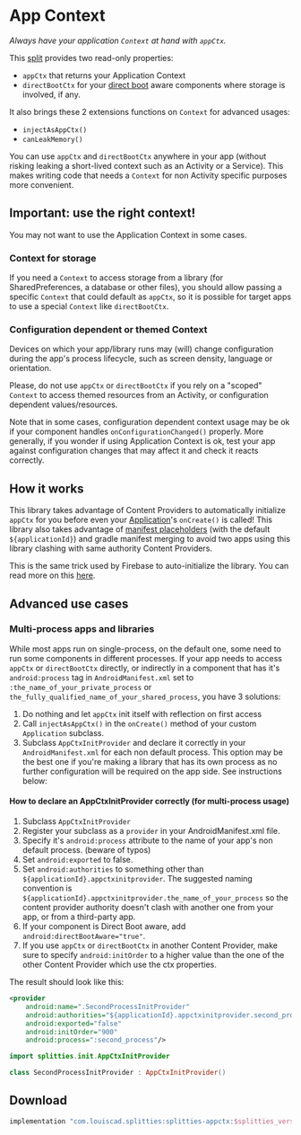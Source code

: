 # App Context

*Always have your application `Context` at hand with `appCtx`.*

This [split](../README.md#what-is-a-split "What is a split in Splitties?")
provides two read-only properties:

- `appCtx` that returns your Application Context
- `directBootCtx` for your [direct boot](
https://developer.android.com/training/articles/direct-boot.html
) aware components where storage is involved, if any.

It also brings these 2 extensions functions on `Context` for advanced usages:
- `injectAsAppCtx()`
- `canLeakMemory()`

You can use `appCtx` and `directBootCtx` anywhere in your app (without
risking leaking a short-lived context such as an Activity or a Service).
This makes writing code that needs a `Context` for non Activity specific
purposes more convenient.

## Important: use the right context!
You may not want to use the Application Context in some cases.

### Context for storage
If you need a `Context` to access storage from a library
(for SharedPreferences, a database or other files), you should allow
passing a specific `Context` that could default as `appCtx`, so it is
possible for target apps to use a special `Context` like `directBootCtx`.

### Configuration dependent or themed Context
Devices on which your app/library runs may (will) change configuration
during the app's process lifecycle, such as screen density, language or
orientation.

Please, do not use `appCtx` or `directBootCtx` if you rely on a "scoped"
`Context` to access themed resources from an Activity, or
configuration dependent values/resources.

Note that in some cases, configuration dependent context usage may be ok if
your component handles `onConfigurationChanged()` properly. More generally,
if you wonder if using Application Context is ok, test your app against
configuration changes that may affect it and check it reacts correctly.

## How it works
This library takes advantage of Content Providers to automatically
initialize `appCtx` for you before even your [Application](
https://developer.android.com/reference/android/app/Application.html)'s
`onCreate()` is called! This library also takes advantage of
[manifest placeholders](
https://developer.android.com/studio/build/manifest-build-variables.html)
(with the default `${applicationId}`) and gradle manifest merging to avoid
two apps using this library clashing with same authority Content Providers.

This is the same trick used by Firebase to auto-initialize the library.
You can read more on this
[here](
https://firebase.googleblog.com/2016/12/how-does-firebase-initialize-on-android.html
).

## Advanced use cases

### Multi-process apps and libraries
While most apps run on single-process, on the default one, some need to
run some components in different processes. If your app needs to access
`appCtx` or `directBootCtx` directly, or indirectly in a component that
has it's `android:process` tag in `AndroidManifest.xml` set to
`:the_name_of_your_private_process` or
`the_fully_qualified_name_of_your_shared_process`, you have 3 solutions:
1. Do nothing and let `appCtx` init itself with reflection on first access
2. Call `injectAsAppCtx()` in the `onCreate()` method of your custom
`Application` subclass.
3. Subclass `AppCtxInitProvider` and declare it correctly in your
`AndroidManifest.xml` for each non default process. This option may be the
best one if you're making a library that has its own process as no further
configuration will be required on the app side. See instructions below:

#### How to declare an AppCtxInitProvider correctly (for multi-process usage)

1. Subclass `AppCtxInitProvider`
2. Register your subclass as a `provider` in your AndroidManifest.xml file.
3. Specify it's `android:process` attribute to the name of your app's non
default process. (beware of typos)
4. Set `android:exported` to false.
5. Set `android:authorities` to something other than
`${applicationId}.appctxinitprovider`. The suggested naming convention is
`${applicationId}.appctxinitprovider.the_name_of_your_process` so the
content provider authority doesn't clash with another one from your app,
or from a third-party app.
6. If your component is Direct Boot aware, add
`android:directBootAware="true"`.
7. If you use `appCtx` or `directBootCtx` in another Content Provider,
make sure to specify `android:initOrder` to a higher value than
the one of the other Content Provider which use the ctx properties.

The result should look like this:

```xml
<provider
    android:name=".SecondProcessInitProvider"
    android:authorities="${applicationId}.appctxinitprovider.second_process"
    android:exported="false"
    android:initOrder="900"
    android:process=":second_process"/>
```

```kotlin
import splitties.init.AppCtxInitProvider

class SecondProcessInitProvider : AppCtxInitProvider()
```

## Download

```groovy
implementation "com.louiscad.splitties:splitties-appctx:$splitties_version"
```
